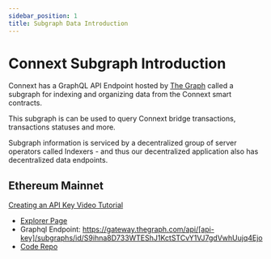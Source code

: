 ```yaml
---
sidebar_position: 1
title: Subgraph Data Introduction
---
```


# Connext Subgraph Introduction

Connext  has a GraphQL API Endpoint hosted by [The Graph](https://thegraph.com/docs/about/introduction#what-the-graph-is) called a subgraph for indexing and organizing data from the Connext smart contracts.

This subgraph is can be used to query Connext bridge transactions, transactions statuses and more.

Subgraph information is serviced by a decentralized group of server operators called Indexers - and thus our decentralized application also has decentralized data endpoints.

## Ethereum Mainnet

[Creating an API Key Video Tutorial](https://www.youtube.com/watch?v=UrfIpm-Vlgs)

- [Explorer Page](https://thegraph.com/explorer/subgraph?id=DfD1tZSmDtjCGC2LeYEQbVzj9j8kNqKAQEsYL27Vg6Sw&view=Playground)
- Graphql Endpoint: https://gateway.thegraph.com/api/[api-key]/subgraphs/id/S9ihna8D733WTEShJ1KctSTCvY1VJ7gdVwhUujq4Ejo
- [Code Repo](https://github.com/connext/nxtp/tree/56a166f3ecb50cc10356dd96c257e2e4d47f29e3/packages/deployments/subgraph/src/amarok-runtime-v0)
